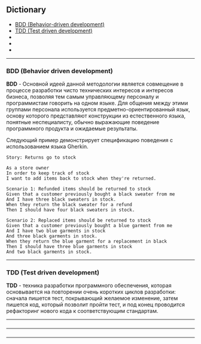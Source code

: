 ## Dictionary

- [BDD (Behavior-driven development)](#BDD-(Behavior-driven-development))
- [TDD (Test driven development)](#TDD-(Test-driven-development))
- [](#)
- [](#)
- [](#)

---

### BDD (Behavior driven development)
__BDD__ - Основной идеей данной методологии является совмещение в процессе разработки чисто технических 
интересов и интересов бизнеса, позволяя тем самым управляющему персоналу и программистам говорить на 
одном языке. Для общения между этими группами персонала используется предметно-ориентированный язык, 
основу которого представляют конструкции из естественного языка, понятные неспециалисту, обычно 
выражающие поведение программного продукта и ожидаемые результаты.

Следующий пример демонстрирует спецификацию поведения с использованием языка Gherkin.   
```
Story: Returns go to stock

As a store owner
In order to keep track of stock
I want to add items back to stock when they're returned.

Scenario 1: Refunded items should be returned to stock
Given that a customer previously bought a black sweater from me
And I have three black sweaters in stock.
When they return the black sweater for a refund
Then I should have four black sweaters in stock.

Scenario 2: Replaced items should be returned to stock
Given that a customer previously bought a blue garment from me
And I have two blue garments in stock
And three black garments in stock.
When they return the blue garment for a replacement in black
Then I should have three blue garments in stock
And two black garments in stock.
```

---

### TDD (Test driven development)
__TDD__ - техника разработки программного обеспечения, которая основывается на повторении очень коротких 
циклов разработки: сначала пишется тест, покрывающий желаемое изменение, затем пишется код, который 
позволит пройти тест, и под конец проводится рефакторинг нового кода к соответствующим стандартам.

---

### 


---

### 


---